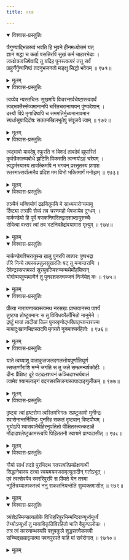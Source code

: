 ```yaml
---
title: ०९७

---
```

<div class="audioEmbed"  caption="सीतालक्ष्मी-वाचनम्" src="https://archive.org/download/nArAyaNIyam-shlokawise-audio/097/097_01.mp3"></div>
<details open><summary>विश्वास-प्रस्तुतिः</summary>

त्रैगुण्याद्भिन्नरूपं भवति हि भुवने हीनमध्योत्तमं यत्  
ज्ञानं श्रद्धा च कर्ता वसतिरपि सुखं कर्म चाहारभेदाः ।  
त्वत्क्षेत्रत्वन्निषेवादि तु यदिह पुनस्त्वत्परं तत्तु सर्वं  
प्राहुर्नैर्गुण्यनिष्ठं तदनुभजनतो मङ्क्षु सिद्धो भवेयम् ॥ ९७१॥
</details>
<details><summary>मूलम्</summary>

त्रैगुण्याद्भिन्नरूपं भवति हि भुवने हीनमध्योत्तमं यत्  
ज्ञानं श्रद्धा च कर्ता वसतिरपि सुखं कर्म चाहारभेदाः ।  
त्वत्क्षेत्रत्वन्निषेवादि तु यदिह पुनस्त्वत्परं तत्तु सर्वं  
प्राहुर्नैर्गुण्यनिष्ठं तदनुभजनतो मङ्क्षु सिद्धो भवेयम् ॥ ९७१॥
</details>



<div class="audioEmbed"  caption="सीतालक्ष्मी-वाचनम्" src="https://archive.org/download/nArAyaNIyam-shlokawise-audio/097/097_02.mp3"></div>
<details open><summary>विश्वास-प्रस्तुतिः</summary>

त्वय्येव न्यस्तचित्तः सुखमयि विचरन्सर्वचेष्टास्त्वदर्थं  
त्वद्भक्तैस्सेव्यमानानपि चरितचरानाश्रयन् पुंण्यदेशान् ।  
दस्यौ विप्रे मृगादिष्वपि च सममतिर्मुच्यमानावमान  
स्पर्धासूयादिदोषः सततमखिलभूतेषु संपूजये त्वाम् ॥ ९७२॥
</details>
<details><summary>मूलम्</summary>

त्वय्येव न्यस्तचित्तः सुखमयि विचरन्सर्वचेष्टास्त्वदर्थं  
त्वद्भक्तैस्सेव्यमानानपि चरितचरानाश्रयन् पुंण्यदेशान् ।  
दस्यौ विप्रे मृगादिष्वपि च सममतिर्मुच्यमानावमान  
स्पर्धासूयादिदोषः सततमखिलभूतेषु संपूजये त्वाम् ॥ ९७२॥
</details>



<div class="audioEmbed"  caption="सीतालक्ष्मी-वाचनम्" src="https://archive.org/download/nArAyaNIyam-shlokawise-audio/097/097_03.mp3"></div>
<details open><summary>विश्वास-प्रस्तुतिः</summary>

त्वद्भावो यावदेषु स्फुरति न विशदं तावदेवं ह्युपास्तिं  
कुर्वन्नैकात्म्यबोधे झटिति विकसति त्वन्मयोऽहं चरेयम् ।  
त्वद्धर्मस्यास्य तावत्किमपि न भगवन् प्रस्तुतस्य प्रणाश  
स्तस्मात्सर्वात्मनैव प्रदिश मम विभो भक्तिमार्गं मनोझम् ॥ ९७३॥
</details>
<details><summary>मूलम्</summary>

त्वद्भावो यावदेषु स्फुरति न विशदं तावदेवं ह्युपास्तिं  
कुर्वन्नैकात्म्यबोधे झटिति विकसति त्वन्मयोऽहं चरेयम् ।  
त्वद्धर्मस्यास्य तावत्किमपि न भगवन् प्रस्तुतस्य प्रणाश  
स्तस्मात्सर्वात्मनैव प्रदिश मम विभो भक्तिमार्गं मनोझम् ॥ ९७३॥
</details>



<div class="audioEmbed"  caption="सीतालक्ष्मी-वाचनम्" src="https://archive.org/download/nArAyaNIyam-shlokawise-audio/097/097_04.mp3"></div>
<details open><summary>विश्वास-प्रस्तुतिः</summary>

तञ्चैनं भक्तियोगं द्रढयितुमयि मे साध्यमारोग्यमायु  
र्दिष्ट्या तत्रापि सेव्यं तव चरणमहो भेषजायेव दुग्धम् ।  
मार्कण्डेयो हि पूर्वं गणकनिगदितद्वादशाब्दायुरुच्चैः  
सेवित्वा वत्सरं त्वां तव भटनिवहैर्द्रावयामास मृत्युम् ॥ ९७४॥
</details>
<details><summary>मूलम्</summary>

तञ्चैनं भक्तियोगं द्रढयितुमयि मे साध्यमारोग्यमायु  
र्दिष्ट्या तत्रापि सेव्यं तव चरणमहो भेषजायेव दुग्धम् ।  
मार्कण्डेयो हि पूर्वं गणकनिगदितद्वादशाब्दायुरुच्चैः  
सेवित्वा वत्सरं त्वां तव भटनिवहैर्द्रावयामास मृत्युम् ॥ ९७४॥
</details>



<div class="audioEmbed"  caption="सीतालक्ष्मी-वाचनम्" src="https://archive.org/download/nArAyaNIyam-shlokawise-audio/097/097_05.mp3"></div>
<details open><summary>विश्वास-प्रस्तुतिः</summary>

मार्कण्डेयश्चिरायुस्स खलु पुनरपि त्वत्परः पुष्पभद्रा  
तीरे निन्ये तपस्यन्नतुलसुखरतिः षट् तु मन्वन्तराणि ।  
देवेन्द्रस्सप्तमस्तं सुरयुवतिमरुन्मन्मथैर्मोहयिष्यन्  
योगोष्मप्लुष्यमाणैर्न तु पुनरशकत्त्वज्जनं निर्जयेत् कः ॥ ९७५॥
</details>
<details><summary>मूलम्</summary>

मार्कण्डेयश्चिरायुस्स खलु पुनरपि त्वत्परः पुष्पभद्रा  
तीरे निन्ये तपस्यन्नतुलसुखरतिः षट् तु मन्वन्तराणि ।  
देवेन्द्रस्सप्तमस्तं सुरयुवतिमरुन्मन्मथैर्मोहयिष्यन्  
योगोष्मप्लुष्यमाणैर्न तु पुनरशकत्त्वज्जनं निर्जयेत् कः ॥ ९७५॥
</details>



<div class="audioEmbed"  caption="सीतालक्ष्मी-वाचनम्" src="https://archive.org/download/nArAyaNIyam-shlokawise-audio/097/097_06.mp3"></div>
<details open><summary>विश्वास-प्रस्तुतिः</summary>

प्रीत्या नारायणाख्यस्त्वमथ नरसखः प्राप्तवानस्य पार्श्वं  
तुष्ट्या तोष्टूयमानः स तु विविधवरैर्लोभितो नानुमेने ।  
द्रष्टुं मायां त्वदीयां किल पुनरवृणोद्भक्तितृप्तान्तरात्मा  
मायादुःखानभिज्ञस्तदपि मृगयते नूनमाश्चर्यहेतोः ॥ ९७६॥
</details>
<details><summary>मूलम्</summary>

प्रीत्या नारायणाख्यस्त्वमथ नरसखः प्राप्तवानस्य पार्श्वं  
तुष्ट्या तोष्टूयमानः स तु विविधवरैर्लोभितो नानुमेने ।  
द्रष्टुं मायां त्वदीयां किल पुनरवृणोद्भक्तितृप्तान्तरात्मा  
मायादुःखानभिज्ञस्तदपि मृगयते नूनमाश्चर्यहेतोः ॥ ९७६॥
</details>



<div class="audioEmbed"  caption="सीतालक्ष्मी-वाचनम्" src="https://archive.org/download/nArAyaNIyam-shlokawise-audio/097/097_07.mp3"></div>
<details open><summary>विश्वास-प्रस्तुतिः</summary>

याते त्वय्याशु वाताकुलजलदगलत्तोयपूर्णातिघूर्ण  
त्सप्तार्णोराशि मग्ने जगति स तु जले सम्भ्रमन्वर्षकोटीः ।  
दीनः प्रैक्षिष्ट दूरे वटदलशयनं कञ्चिदाश्चर्यबालं  
त्वामेव श्यामलाङ्गं वदनसरसिजन्यस्तपादाङ्गुलीकम् ॥ ९७७॥
</details>
<details><summary>मूलम्</summary>

याते त्वय्याशु वाताकुलजलदगलत्तोयपूर्णातिघूर्ण  
त्सप्तार्णोराशि मग्ने जगति स तु जले सम्भ्रमन्वर्षकोटीः ।  
दीनः प्रैक्षिष्ट दूरे वटदलशयनं कञ्चिदाश्चर्यबालं  
त्वामेव श्यामलाङ्गं वदनसरसिजन्यस्तपादाङ्गुलीकम् ॥ ९७७॥
</details>



<div class="audioEmbed"  caption="सीतालक्ष्मी-वाचनम्" src="https://archive.org/download/nArAyaNIyam-shlokawise-audio/097/097_08.mp3"></div>
<details open><summary>विश्वास-प्रस्तुतिः</summary>

दृष्ट्वा त्वां हृष्टरोमा त्वरितमभिगतः स्प्रष्टुकामो मुनीन्द्रः  
श्वासेनान्तर्निविष्टः पुनरिह सकलं दृष्टवान् विष्टपौघम् ।  
भूयोऽपि श्वासवातैर्बहिरनुपतितो वीक्षितस्त्वत्कटाक्षै  
र्मोदादाश्लेष्टुकामस्त्वयि पिहिततनौ स्वाश्रमे प्राग्वदासीत् ॥ ९७८॥
</details>
<details><summary>मूलम्</summary>

दृष्ट्वा त्वां हृष्टरोमा त्वरितमभिगतः स्प्रष्टुकामो मुनीन्द्रः  
श्वासेनान्तर्निविष्टः पुनरिह सकलं दृष्टवान् विष्टपौघम् ।  
भूयोऽपि श्वासवातैर्बहिरनुपतितो वीक्षितस्त्वत्कटाक्षै  
र्मोदादाश्लेष्टुकामस्त्वयि पिहिततनौ स्वाश्रमे प्राग्वदासीत् ॥ ९७८॥
</details>



<div class="audioEmbed"  caption="सीतालक्ष्मी-वाचनम्" src="https://archive.org/download/nArAyaNIyam-shlokawise-audio/097/097_09.mp3"></div>
<details open><summary>विश्वास-प्रस्तुतिः</summary>

गौर्या सार्धं तदग्रे पुरभिदथ गतस्त्वत्प्रियप्रेक्षणार्थी  
सिद्धानेवास्य दत्त्वा स्वयमयमजरामृत्युतादीन् गतोऽभूत् ।  
एवं त्वत्सेवयैव स्मररिपुरपि स प्रीयते येन तस्मा  
न्मूर्तित्रय्यात्मकस्त्वं ननु सकलनियन्तेति सुव्यक्तमासीत् ॥ ९७९॥
</details>
<details><summary>मूलम्</summary>

गौर्या सार्धं तदग्रे पुरभिदथ गतस्त्वत्प्रियप्रेक्षणार्थी  
सिद्धानेवास्य दत्त्वा स्वयमयमजरामृत्युतादीन् गतोऽभूत् ।  
एवं त्वत्सेवयैव स्मररिपुरपि स प्रीयते येन तस्मा  
न्मूर्तित्रय्यात्मकस्त्वं ननु सकलनियन्तेति सुव्यक्तमासीत् ॥ ९७९॥
</details>



<div class="audioEmbed"  caption="सीतालक्ष्मी-वाचनम्" src="https://archive.org/download/nArAyaNIyam-shlokawise-audio/097/097_10.mp3"></div>
<details open><summary>विश्वास-प्रस्तुतिः</summary>

त्र्यंशेऽस्मिन्सत्यलोके विधिहरिपुरभिन्मन्दिराण्यूर्ध्वमूर्ध्वं  
तेभ्योऽप्यूर्ध्वं तु मायाविकृतिविरहितो भाति वैकुण्ठलोकः ।  
तत्र त्वं कारणाम्भस्यपि पशुपकुले शुद्धसत्त्वैकरूपी  
सच्चिद्ब्रह्माद्वयात्मा पवनपुरपते पाहि मां सर्वरोगात् ॥ ९७१०॥
</details>
<details><summary>मूलम्</summary>

त्र्यंशेऽस्मिन्सत्यलोके विधिहरिपुरभिन्मन्दिराण्यूर्ध्वमूर्ध्वं  
तेभ्योऽप्यूर्ध्वं तु मायाविकृतिविरहितो भाति वैकुण्ठलोकः ।  
तत्र त्वं कारणाम्भस्यपि पशुपकुले शुद्धसत्त्वैकरूपी  
सच्चिद्ब्रह्माद्वयात्मा पवनपुरपते पाहि मां सर्वरोगात् ॥ ९७१०॥
</details>

